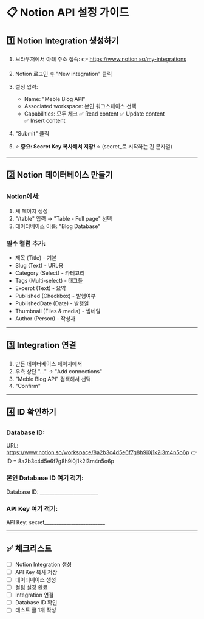# 📋 Notion API 설정 가이드

## 1️⃣ Notion Integration 생성하기

1. 브라우저에서 아래 주소 접속:
   👉 https://www.notion.so/my-integrations

2. Notion 로그인 후 "New integration" 클릭

3. 설정 입력:
   - Name: "Meble Blog API"
   - Associated workspace: 본인 워크스페이스 선택
   - Capabilities: 모두 체크
     ✅ Read content
     ✅ Update content  
     ✅ Insert content
   
4. "Submit" 클릭

5. ⭐ **중요: Secret Key 복사해서 저장!** ⭐
   (secret_로 시작하는 긴 문자열)

---

## 2️⃣ Notion 데이터베이스 만들기

### Notion에서:
1. 새 페이지 생성
2. "/table" 입력 → "Table - Full page" 선택
3. 데이터베이스 이름: "Blog Database"

### 필수 컬럼 추가:
- 제목 (Title) - 기본
- Slug (Text) - URL용
- Category (Select) - 카테고리
- Tags (Multi-select) - 태그들
- Excerpt (Text) - 요약
- Published (Checkbox) - 발행여부
- PublishedDate (Date) - 발행일
- Thumbnail (Files & media) - 썸네일
- Author (Person) - 작성자

---

## 3️⃣ Integration 연결

1. 만든 데이터베이스 페이지에서
2. 우측 상단 "..." → "Add connections"
3. "Meble Blog API" 검색해서 선택
4. "Confirm"

---

## 4️⃣ ID 확인하기

### Database ID:
URL: https://www.notion.so/workspace/8a2b3c4d5e6f7g8h9i0j1k2l3m4n5o6p
👉 ID = 8a2b3c4d5e6f7g8h9i0j1k2l3m4n5o6p

### 본인 Database ID 여기 적기:
Database ID: ________________________

### API Key 여기 적기:
API Key: secret_________________________

---

## ✅ 체크리스트
- [ ] Notion Integration 생성
- [ ] API Key 복사 저장
- [ ] 데이터베이스 생성
- [ ] 컬럼 설정 완료
- [ ] Integration 연결
- [ ] Database ID 확인
- [ ] 테스트 글 1개 작성
